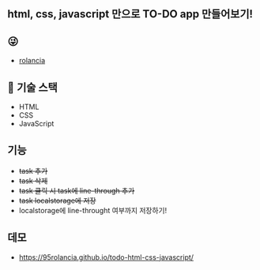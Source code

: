 ## html, css, javascript 만으로 TO-DO app 만들어보기!
## 😜
- [rolancia](https://github.com/95rolancia)

## 🏅 기술 스택

- HTML
- CSS
- JavaScript

## 기능

- <del>task 추가</del>
- <del>task 삭제</del>
- <del>task 클릭 시 task에 line-through 추가</del>
- <del>task localstorage에 저장</del>
- localstorage에 line-throught 여부까지 저장하기!

## 데모

- https://95rolancia.github.io/todo-html-css-javascript/

